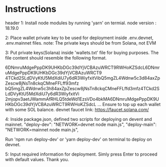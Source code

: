 # Instructions
header
1: Install node modules by running 'yarn' on termial.
node version : 18.19.0

2: Place wallet private key to be used for deployment inside .env.devnet, .env.mainnet files.
note: The private keys should be from Solana, not EVM

3: Put private keys(Solana) inside 'wallets.txt' file for buying purposes.
The file content should resemble the following format.

6DNmruMdgePppDK9UHKbDGc39dYjVCBAzuWRCT9RWHoKZSdcL6DNmruMdgePppDK9UHKbDGc39dYjVCBAzuWRCT9
4TCkd2SLdDVyKtU5MdXdiU7y6dR3WiyfxitVibQ5mgZL4Wdnw5c3d84axZpZescw8jNsTn8ckqCMneFFLff93mfz
bQ5mgZL4Wdnw5c3h84axZpZescw8jNsTn8ckqCMneFFLffd3mfz4TCkd2SLdDVyKtU5MdXdiU7y6dR3WiyfxitVi
2mjopv3aetJWammAfRHLQ5tdeWd1EzsVDo4bkMA6DNmruMdgePppDK9UHKbDGc39dYjVCBAzuWRCT9RWHoKZSdcL
...
Ensure to top up each wallet with some SOL balance.
devnet faucet link: https://faucet.solana.com/

4: Inside package.json, defined two scripts for deploying on devent and mainnet.
    "deploy-dev": "NETWORK=devnet node main.js",
    "deploy-main": "NETWORK=mainnet node main.js",

Run 'npm run deploy-dev' or 'yarn deploy-dev' on terminal to deploy on devnet.

5: Input required information for deployment.
Simly press Enter to proceed with default values.
Thank you.
